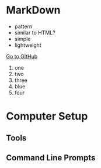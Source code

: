 # MarkDown

- pattern 
- similar to HTML?
- simple 
- lightweight

[Go to GItHub](http://github.com)

1. one
1. two
1. three
1. blue
1. four

# Computer Setup

## Tools

## Command Line Prompts